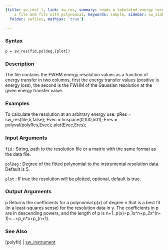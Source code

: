 ```yaml
---
{title: sw_res( ), link: sw_res, summary: reads a tabulated energy resolution from
    a file and fits with polynomial, keywords: sample, sidebar: sw_sidebar, permalink: sw_res.html,
  folder: swfiles, mathjax: 'true'}

---
```


### Syntax

`p = sw_res(fid,poldeg,{plot})`

### Description

The file contains the FWHM energy resolution values as a function of
energy transfer in two columns, first the energy transfer values
(positive is energy loss), the second is the FWHM of the Gaussian
resolution at the given energy transfer value.
 

### Examples

To calculate the resolution at an arbitrary energy use:
pRes = sw_res(file,5,false);
Evec = linspace(0,100,501);
Eres = polyval(polyRes,Evec);
plot(Evec,Eres);

### Input Arguments

`fid`
: String, path to the resolution file or a matrix with the
  same format as the data file.

`polDeg`
: Degree of the fitted polynomial to the instrumental
  resolution data. Default is 5.

`plot`
: If true the resolution will be plotted, optional, default
  is true.

### Output Arguments

p             Returns the coefficients for a polynomial p(x) of degree n
              that is a best fit (in a least-squares sense) for the resolution data
              in y. The coefficients in p are in descending powers, and
              the length of p is n+1.
              p(x)=p_1*x^n+p_2*x^(n-1)+...+p_n*x+p_(n+1).

### See Also

[polyfit] \| [sw_instrument](sw_instrument.html)

